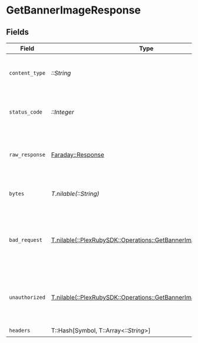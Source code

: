 # GetBannerImageResponse


## Fields

| Field                                                                                                                     | Type                                                                                                                      | Required                                                                                                                  | Description                                                                                                               |
| ------------------------------------------------------------------------------------------------------------------------- | ------------------------------------------------------------------------------------------------------------------------- | ------------------------------------------------------------------------------------------------------------------------- | ------------------------------------------------------------------------------------------------------------------------- |
| `content_type`                                                                                                            | *::String*                                                                                                                | :heavy_check_mark:                                                                                                        | HTTP response content type for this operation                                                                             |
| `status_code`                                                                                                             | *::Integer*                                                                                                               | :heavy_check_mark:                                                                                                        | HTTP response status code for this operation                                                                              |
| `raw_response`                                                                                                            | [Faraday::Response](https://www.rubydoc.info/gems/faraday/Faraday/Response)                                               | :heavy_check_mark:                                                                                                        | Raw HTTP response; suitable for custom response parsing                                                                   |
| `bytes`                                                                                                                   | *T.nilable(::String)*                                                                                                     | :heavy_minus_sign:                                                                                                        | Successful response returning an image                                                                                    |
| `bad_request`                                                                                                             | [T.nilable(::PlexRubySDK::Operations::GetBannerImageBadRequest)](../../models/operations/getbannerimagebadrequest.md)     | :heavy_minus_sign:                                                                                                        | Bad Request - A parameter was not specified, or was specified incorrectly.                                                |
| `unauthorized`                                                                                                            | [T.nilable(::PlexRubySDK::Operations::GetBannerImageUnauthorized)](../../models/operations/getbannerimageunauthorized.md) | :heavy_minus_sign:                                                                                                        | Unauthorized - Returned if the X-Plex-Token is missing from the header or query.                                          |
| `headers`                                                                                                                 | T::Hash[Symbol, T::Array<*::String*>]                                                                                     | :heavy_check_mark:                                                                                                        | N/A                                                                                                                       |
